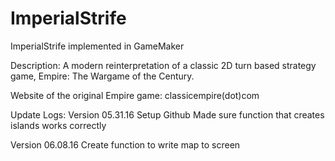 # ImperialStrife
ImperialStrife implemented in GameMaker

Description: A modern reinterpretation of a classic 2D turn based strategy game, Empire: The Wargame of the Century.

Website of the original Empire game: classicempire(dot)com

Update Logs:
Version 05.31.16
Setup Github
Made sure function that creates islands works correctly

Version 06.08.16
Create function to write map to screen
